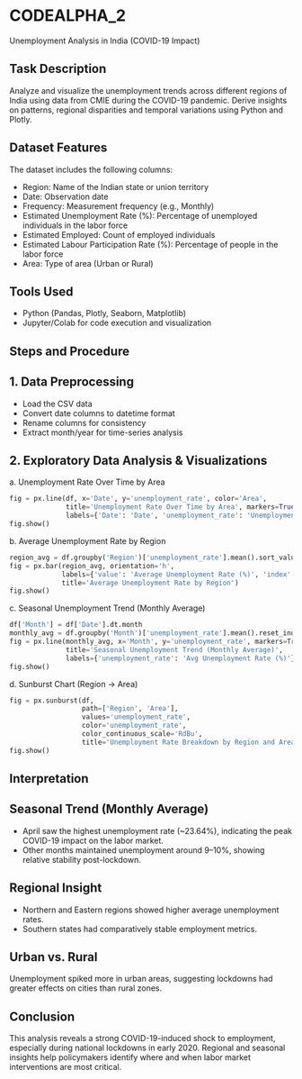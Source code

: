 # CODEALPHA_2

 Unemployment Analysis in India (COVID-19 Impact)

 ## Task Description

Analyze and visualize the unemployment trends across different regions of India using data from CMIE during the COVID-19 pandemic. Derive insights on patterns, regional disparities and temporal variations using Python and Plotly.

## Dataset Features

The dataset includes the following columns:

* Region: Name of the Indian state or union territory
* Date: Observation date
* Frequency: Measurement frequency (e.g., Monthly)
* Estimated Unemployment Rate (%): Percentage of unemployed individuals in the labor force
* Estimated Employed: Count of employed individuals
* Estimated Labour Participation Rate (%): Percentage of people in the labor force
* Area: Type of area (Urban or Rural)

## Tools Used

* Python (Pandas, Plotly, Seaborn, Matplotlib)
* Jupyter/Colab for code execution and visualization

## Steps and Procedure

## 1. Data Preprocessing

* Load the CSV data
* Convert date columns to datetime format
* Rename columns for consistency
* Extract month/year for time-series analysis

## 2. Exploratory Data Analysis & Visualizations

 a. Unemployment Rate Over Time by Area

```python
fig = px.line(df, x='Date', y='unemployment_rate', color='Area',
              title='Unemployment Rate Over Time by Area', markers=True,
              labels={'Date': 'Date', 'unemployment_rate': 'Unemployment Rate (%)'})
fig.show()
```

 b. Average Unemployment Rate by Region

```python
region_avg = df.groupby('Region')['unemployment_rate'].mean().sort_values()
fig = px.bar(region_avg, orientation='h',
             labels={'value': 'Average Unemployment Rate (%)', 'index': 'Region'},
             title='Average Unemployment Rate by Region')
fig.show()
```

 c. Seasonal Unemployment Trend (Monthly Average)

```python
df['Month'] = df['Date'].dt.month
monthly_avg = df.groupby('Month')['unemployment_rate'].mean().reset_index()
fig = px.line(monthly_avg, x='Month', y='unemployment_rate', markers=True,
              title='Seasonal Unemployment Trend (Monthly Average)',
              labels={'unemployment_rate': 'Avg Unemployment Rate (%)'})
fig.show()
```

 d. Sunburst Chart (Region → Area)

```python
fig = px.sunburst(df,
                  path=['Region', 'Area'],
                  values='unemployment_rate',
                  color='unemployment_rate',
                  color_continuous_scale='RdBu',
                  title='Unemployment Rate Breakdown by Region and Area')
fig.show()
```
## Interpretation

## Seasonal Trend (Monthly Average)

* April saw the highest unemployment rate (\~23.64%), indicating the peak COVID-19 impact on the labor market.
* Other months maintained unemployment around 9–10%, showing relative stability post-lockdown.

## Regional Insight

* Northern and Eastern regions showed higher average unemployment rates.
* Southern states had comparatively stable employment metrics.

## Urban vs. Rural

Unemployment spiked more in urban areas, suggesting lockdowns had greater effects on cities than rural zones.

## Conclusion

This analysis reveals a strong COVID-19-induced shock to employment, especially during national lockdowns in early 2020. Regional and seasonal insights help policymakers identify where and when labor market interventions are most critical.



